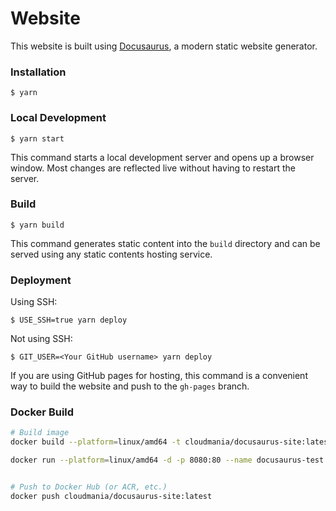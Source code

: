 # Website

This website is built using [Docusaurus](https://docusaurus.io/), a modern static website generator.

### Installation

```
$ yarn
```

### Local Development

```
$ yarn start
```

This command starts a local development server and opens up a browser window. Most changes are reflected live without having to restart the server.

### Build

```
$ yarn build
```

This command generates static content into the `build` directory and can be served using any static contents hosting service.

### Deployment

Using SSH:

```
$ USE_SSH=true yarn deploy
```

Not using SSH:

```
$ GIT_USER=<Your GitHub username> yarn deploy
```

If you are using GitHub pages for hosting, this command is a convenient way to build the website and push to the `gh-pages` branch.


### Docker Build

```bash
# Build image
docker build --platform=linux/amd64 -t cloudmania/docusaurus-site:latest .

docker run --platform=linux/amd64 -d -p 8080:80 --name docusaurus-test cloudmania/docusaurus-site:latest


# Push to Docker Hub (or ACR, etc.)
docker push cloudmania/docusaurus-site:latest
```
